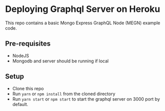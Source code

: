# Deploying Graphql Server on Heroku
This repo contains a basic Mongo Express GraphQL Node (MEGN) example code.

## Pre-requisites
- NodeJS
- Mongodb and server should be running if local

## Setup
- Clone this repo
- Run `yarn` or `npm install` from the cloned directory
- Run `yarn start` or `npm start` to start the graphql server on 3000 port by default.
